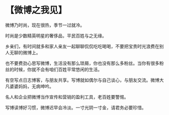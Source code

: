 # 【微博之我见】

微博乃时尚，现在很热，季节一过就冷。

时尚是少数精英明星的奢侈品，平民百姓与之无缘。

乡亲们，有时间就多和家人亲友一起聊聊侃侃吃吃喝喝，不要把宝贵时光浪费在别人无聊的微博上。

也不要费劲心思写微博，生活没有那么琐屑，你也没有那么多粉丝。当你有很多粉丝的时候，你就不会有咱们百姓平常悠闲的生活。

有空写点日志博客，与朋友共享。写博就如偶尔与自己谈心，与朋友交流。微博大凡婆婆妈妈，无病呻吟。

名人和企业把微博当作宣传和营销的盈利工具，老百姓要警惕。

写博读博好习惯，微博迟早会冷淡。一寸光阴一寸金，请君务必要珍惜。
